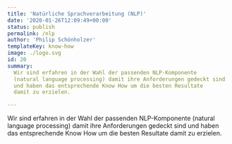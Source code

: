 ```yaml
---
title: 'Natürliche Sprachverarbeitung (NLP)'
date: '2020-01-26T12:09:49+00:00'
status: publish
permalink: /nlp
author: 'Philip Schönholzer'
templateKey: know-how
image: ./logo.svg
id: 20
summary: 
  Wir sind erfahren in der Wahl der passenden NLP-Komponente
  (natural language processing) damit ihre Anforderungen gedeckt sind
  und haben das entsprechende Know How um die besten Resultate
  damit zu erzielen.

---
```


Wir sind erfahren in der Wahl der passenden NLP-Komponente (natural language processing) damit ihre Anforderungen gedeckt sind und haben das entsprechende Know How um die besten Resultate damit zu erzielen.
